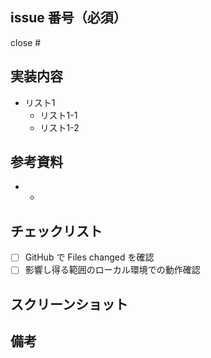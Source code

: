 ## issue 番号（必須）

close #

## 実装内容

- リスト1
  - リスト1-1
  - リスト1-2  

## 参考資料
- 
  - []()

## チェックリスト


- [ ] GitHub で Files changed を確認
- [ ] 影響し得る範囲のローカル環境での動作確認

## スクリーンショット


## 備考
